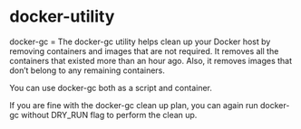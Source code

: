 # docker-utility
docker-gc = The docker-gc utility helps clean up your Docker host by removing containers and images that are not required. It removes all the containers that existed more than an hour ago. Also, it removes images that don’t belong to any remaining containers.

You can use docker-gc both as a script and container.

If you are fine with the docker-gc clean up plan, you can again run docker-gc without DRY_RUN flag to perform the clean up.
